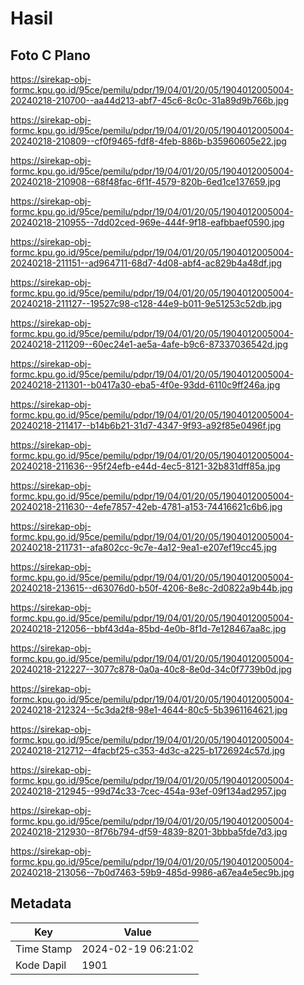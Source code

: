 # Hasil

## Foto C Plano

https://sirekap-obj-formc.kpu.go.id/95ce/pemilu/pdpr/19/04/01/20/05/1904012005004-20240218-210700--aa44d213-abf7-45c6-8c0c-31a89d9b766b.jpg

https://sirekap-obj-formc.kpu.go.id/95ce/pemilu/pdpr/19/04/01/20/05/1904012005004-20240218-210809--cf0f9465-fdf8-4feb-886b-b35960605e22.jpg

https://sirekap-obj-formc.kpu.go.id/95ce/pemilu/pdpr/19/04/01/20/05/1904012005004-20240218-210908--68f48fac-6f1f-4579-820b-6ed1ce137659.jpg

https://sirekap-obj-formc.kpu.go.id/95ce/pemilu/pdpr/19/04/01/20/05/1904012005004-20240218-210955--7dd02ced-969e-444f-9f18-eafbbaef0590.jpg

https://sirekap-obj-formc.kpu.go.id/95ce/pemilu/pdpr/19/04/01/20/05/1904012005004-20240218-211151--ad964711-68d7-4d08-abf4-ac829b4a48df.jpg

https://sirekap-obj-formc.kpu.go.id/95ce/pemilu/pdpr/19/04/01/20/05/1904012005004-20240218-211127--19527c98-c128-44e9-b011-9e51253c52db.jpg

https://sirekap-obj-formc.kpu.go.id/95ce/pemilu/pdpr/19/04/01/20/05/1904012005004-20240218-211209--60ec24e1-ae5a-4afe-b9c6-87337036542d.jpg

https://sirekap-obj-formc.kpu.go.id/95ce/pemilu/pdpr/19/04/01/20/05/1904012005004-20240218-211301--b0417a30-eba5-4f0e-93dd-6110c9ff246a.jpg

https://sirekap-obj-formc.kpu.go.id/95ce/pemilu/pdpr/19/04/01/20/05/1904012005004-20240218-211417--b14b6b21-31d7-4347-9f93-a92f85e0496f.jpg

https://sirekap-obj-formc.kpu.go.id/95ce/pemilu/pdpr/19/04/01/20/05/1904012005004-20240218-211636--95f24efb-e44d-4ec5-8121-32b831dff85a.jpg

https://sirekap-obj-formc.kpu.go.id/95ce/pemilu/pdpr/19/04/01/20/05/1904012005004-20240218-211630--4efe7857-42eb-4781-a153-74416621c6b6.jpg

https://sirekap-obj-formc.kpu.go.id/95ce/pemilu/pdpr/19/04/01/20/05/1904012005004-20240218-211731--afa802cc-9c7e-4a12-9ea1-e207ef19cc45.jpg

https://sirekap-obj-formc.kpu.go.id/95ce/pemilu/pdpr/19/04/01/20/05/1904012005004-20240218-213615--d63076d0-b50f-4206-8e8c-2d0822a9b44b.jpg

https://sirekap-obj-formc.kpu.go.id/95ce/pemilu/pdpr/19/04/01/20/05/1904012005004-20240218-212056--bbf43d4a-85bd-4e0b-8f1d-7e128467aa8c.jpg

https://sirekap-obj-formc.kpu.go.id/95ce/pemilu/pdpr/19/04/01/20/05/1904012005004-20240218-212227--3077c878-0a0a-40c8-8e0d-34c0f7739b0d.jpg

https://sirekap-obj-formc.kpu.go.id/95ce/pemilu/pdpr/19/04/01/20/05/1904012005004-20240218-212324--5c3da2f8-98e1-4644-80c5-5b3961164621.jpg

https://sirekap-obj-formc.kpu.go.id/95ce/pemilu/pdpr/19/04/01/20/05/1904012005004-20240218-212712--4facbf25-c353-4d3c-a225-b1726924c57d.jpg

https://sirekap-obj-formc.kpu.go.id/95ce/pemilu/pdpr/19/04/01/20/05/1904012005004-20240218-212945--99d74c33-7cec-454a-93ef-09f134ad2957.jpg

https://sirekap-obj-formc.kpu.go.id/95ce/pemilu/pdpr/19/04/01/20/05/1904012005004-20240218-212930--8f76b794-df59-4839-8201-3bbba5fde7d3.jpg

https://sirekap-obj-formc.kpu.go.id/95ce/pemilu/pdpr/19/04/01/20/05/1904012005004-20240218-213056--7b0d7463-59b9-485d-9986-a67ea4e5ec9b.jpg


## Metadata

| Key        | Value               |
| ---------- | ------------------- |
| Time Stamp | 2024-02-19 06:21:02 |
| Kode Dapil | 1901                |



